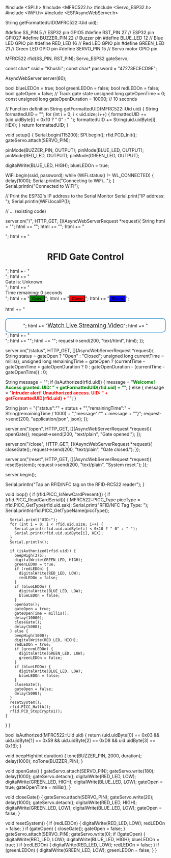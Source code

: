 #include <SPI.h>
#include <MFRC522.h>
#include <Servo_ESP32.h>
#include <WiFi.h>
#include <ESPAsyncWebServer.h>

String getFormattedUID(MFRC522::Uid uid);



#define SS_PIN    5    // ESP32 pin GPIO5
#define RST_PIN   27   // ESP32 pin GPIO27
#define BUZZER_PIN 22   // Buzzer pin
#define BLUE_LED  12   // Blue LED GPIO pin
#define RED_LED   16   // Red LED GPIO pin
#define GREEN_LED 21   // Green LED GPIO pin
#define SERVO_PIN  15   // Servo motor GPIO pin

MFRC522 rfid(SS_PIN, RST_PIN);
Servo_ESP32 gateServo;

const char* ssid = "Khushi";
const char* password = "47273ECECD9E";

AsyncWebServer server(80);

bool blueLEDOn = true;
bool greenLEDOn = false;
bool redLEDOn = false;
bool gateOpen = false; // Track gate state
unsigned long gateOpenTime = 0;
const unsigned long gateOpenDuration = 10000; // 10 seconds

// Function definition
String getFormattedUID(MFRC522::Uid uid) {
  String formattedUID = "";
  for (int i = 0; i < uid.size; i++) {
    formattedUID += (uid.uidByte[i] < 0x10 ? " 0" : " ");
    formattedUID += String(uid.uidByte[i], HEX);
  }
  return formattedUID;
}

void setup() {
  Serial.begin(115200);
  SPI.begin();
  rfid.PCD_Init();
  gateServo.attach(SERVO_PIN);

  pinMode(BUZZER_PIN, OUTPUT);
  pinMode(BLUE_LED, OUTPUT);
  pinMode(RED_LED, OUTPUT);
  pinMode(GREEN_LED, OUTPUT);

  digitalWrite(BLUE_LED, HIGH);
  blueLEDOn = true;

  WiFi.begin(ssid, password);
  while (WiFi.status() != WL_CONNECTED) {
    delay(1000);
    Serial.println("Connecting to WiFi...");
  }
  Serial.println("Connected to WiFi");

  // Print the ESP32's IP address to the Serial Monitor
  Serial.print("IP address: ");
  Serial.println(WiFi.localIP());

  // ... (existing code)

server.on("/", HTTP_GET, [](AsyncWebServerRequest *request){
  String html = "<html><head>";
  html += "<style>";
  html += "body {";
  html += "  display: flex;";
  html += "  align-items: center;";
  html += "  justify-content: center;";
  html += "  height: 100vh;";
  html += "  margin: 0;";
  html += "  background-color: #f0f0f0;";
  html += "}";
  html += ".container {";
  html += "  border: 2px solid #3498db;";
  html += "  padding: 20px;";
  html += "  border-radius: 10px;";
  html += "}";
  html += ".button {";
  html += "  width: 100px;";
  html += "  height: 100px;";
  html += "  font-size: 20px;";
  html += "  margin: 10px;";
  html += "  transition: background-color 0.3s;";
  html += "}";
  html += ".button:hover {";
  html += "  background-color: darkgrey;";
  html += "}";
  html += ".button:active {";
  html += "  background-color: darkred;";
  html += "}";
  html += ".message {";
  html += "  font-size: 24px;";
  html += "  font-weight: bold;";
  html += "  margin-bottom: 10px;";
  html += "}";
  html += ".status {";
  html += "  font-size: 18px;";
  html += "  font-weight: bold;";
  html += "  margin-bottom: 10px;";
  html += "}";
  html += "</style>";
  html += "</head><body>";
  html += "<div class='container'>";
  html += "<h1 style='text-align: center;'>RFID Gate Control</h1>";
  html += "<div class='status' id='statusMessage'></div>";
  html += "<div>Gate is: <span id='gateStatus'>Unknown</span></div>";
  html += "<div>Time remaining: <span id='timer'>0 seconds</span></div>";
  html += "<button class='button' style='background-color: green;' onclick='openGate()'>Open</button>";
  html += "<button class='button' style='background-color: red;' onclick='closeGate()'>Close</button>";
  html += "<button class='button' style='background-color: blue;' onclick='resetSystem()'>Reset</button>";
  
html += "<div style='text-align: center; margin-top: 20px; border: 2px solid #3498db; padding: 10px; border-radius: 10px;'>";
html += "<a href='http://192.168.1.177/mjpeg/1' target='_blank' style='font-size: 18px;'>Watch Live Streaming Video</a>";
html += "</div>";
  html += "</div>";
  html += "<script>";
  html += "function updateStatus() {";
  html += "  fetch('/status')";
  html += "  .then(response => response.json())";
  html += "  .then(data => {";
  html += "    document.getElementById('gateStatus').textContent = data.status;";
  html += "    document.getElementById('timer').textContent = 'Time remaining: ' + data.remainingTime + ' seconds';";
  html += "    document.getElementById('statusMessage').innerHTML = data.message;";
  html += "  });";
  html += "}";
  html += "function openGate() {";
  html += "  fetch('/open');";
  html += "}";
  html += "function closeGate() {";
  html += "  fetch('/close');";
  html += "}";
  html += "function resetSystem() {";
  html += "  fetch('/reset');";
  html += "}";
  html += "updateStatus();";
  html += "setInterval(updateStatus, 2000);";
  html += "</script>";
  html += "</body></html>";
  request->send(200, "text/html", html);
});


server.on("/status", HTTP_GET, [](AsyncWebServerRequest *request){
  String status = gateOpen ? "Open" : "Closed";
  unsigned long currentTime = millis();
  unsigned long remainingTime = gateOpen ? (currentTime - gateOpenTime > gateOpenDuration ? 0 : gateOpenDuration - (currentTime - gateOpenTime)) : 0;

  String message = "";
if (isAuthorized(rfid.uid)) {
  message = "<span class='message' style='color: green; font-weight: bold;'>Welcome! Access granted. UID: " + getFormattedUID(rfid.uid) + "</span>";
} else {
  message = "<span class='message' style='color: red; font-weight: bold;'>Intruder alert! Unauthorized access. UID: " + getFormattedUID(rfid.uid) + "</span>";
}

  String json = "{\"status\":\"" + status + "\",\"remainingTime\":" + String(remainingTime / 1000) + ",\"message\":\"" + message + "\"}";
  request->send(200, "application/json", json);
});

  server.on("/open", HTTP_GET, [](AsyncWebServerRequest *request){
    openGate();
    request->send(200, "text/plain", "Gate opened.");
  });

  server.on("/close", HTTP_GET, [](AsyncWebServerRequest *request){
    closeGate();
    request->send(200, "text/plain", "Gate closed.");
  });

  server.on("/reset", HTTP_GET, [](AsyncWebServerRequest *request){
    resetSystem();
    request->send(200, "text/plain", "System reset.");
  });

  server.begin();

  Serial.println("Tap an RFID/NFC tag on the RFID-RC522 reader");
}

void loop() {
  if (rfid.PICC_IsNewCardPresent()) {
    if (rfid.PICC_ReadCardSerial()) {
      MFRC522::PICC_Type piccType = rfid.PICC_GetType(rfid.uid.sak);
      Serial.print("RFID/NFC Tag Type: ");
      Serial.println(rfid.PICC_GetTypeName(piccType));

      Serial.print("UID:");
      for (int i = 0; i < rfid.uid.size; i++) {
        Serial.print(rfid.uid.uidByte[i] < 0x10 ? " 0" : " ");
        Serial.print(rfid.uid.uidByte[i], HEX);
      }
      Serial.println();

      if (isAuthorized(rfid.uid)) {
        beepHigh(375);
        digitalWrite(GREEN_LED, HIGH);
        greenLEDOn = true;
        if (redLEDOn) {
          digitalWrite(RED_LED, LOW);
          redLEDOn = false;
        }
        if (blueLEDOn) {
          digitalWrite(BLUE_LED, LOW);
          blueLEDOn = false;
        }
        openGate();
        gateOpen = true;
        gateOpenTime = millis();
        delay(10000);
        closeGate();
        delay(5000);
      } else {
        beepHigh(1000);
        digitalWrite(RED_LED, HIGH);
        redLEDOn = true;
        if (greenLEDOn) {
          digitalWrite(GREEN_LED, LOW);
          greenLEDOn = false;
        }
        if (blueLEDOn) {
          digitalWrite(BLUE_LED, LOW);
          blueLEDOn = false;
        }
        closeGate();
        gateOpen = false;
        delay(5000);
      }
      resetSystem();
      rfid.PICC_HaltA();
      rfid.PCD_StopCrypto1();
    }
  }
}

bool isAuthorized(MFRC522::Uid uid) {
  return (uid.uidByte[0] == 0x03 &&
          uid.uidByte[1] == 0x59 &&
          uid.uidByte[2] == 0xD8 &&
          uid.uidByte[3] == 0x1B);
}

void beepHigh(int duration) {
  tone(BUZZER_PIN, 2000, duration);
  delay(1000);
  noTone(BUZZER_PIN);
}

void openGate() {
  gateServo.attach(SERVO_PIN);
  gateServo.write(180);
  delay(1000);
  gateServo.detach();
  digitalWrite(RED_LED, LOW);
  digitalWrite(GREEN_LED, HIGH);
  digitalWrite(BLUE_LED, LOW);
  gateOpen = true;
  gateOpenTime = millis();
}

void closeGate() {
  gateServo.attach(SERVO_PIN);
  gateServo.write(20);
  delay(1000);
  gateServo.detach();
  digitalWrite(RED_LED, HIGH);
  digitalWrite(GREEN_LED, LOW);
  digitalWrite(BLUE_LED, LOW);
  gateOpen = false;
}

void resetSystem() {
  if (redLEDOn) {
    digitalWrite(RED_LED, LOW);
    redLEDOn = false;
  }
  if (gateOpen) {
    closeGate();
    gateOpen = false;
  }
  gateServo.attach(SERVO_PIN);
  gateServo.write(0);
  if (!gateOpen) {
    digitalWrite(RED_LED, LOW);
    digitalWrite(BLUE_LED, HIGH);
    blueLEDOn = true;
  }
  if (redLEDOn) {
    digitalWrite(RED_LED, LOW);
    redLEDOn = false;
  }
  if (greenLEDOn) {
    digitalWrite(GREEN_LED, LOW);
    greenLEDOn = false;
  }
} 
